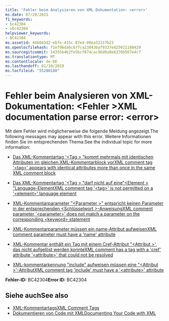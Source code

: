 ```yaml
---
title: 'Fehler beim Analysieren von XML-Dokumentation: <error>'
ms.date: 07/20/2015
f1_keywords:
- bc42304
- vbc42304
helpviewer_keywords:
- BC42304
ms.assetid: 44b043d2-ebfe-415c-87ed-00ea32227b23
ms.openlocfilehash: f1ef96da6c677ca23843baf9337e425021188429
ms.sourcegitcommit: 14355b4b2fe5bcf874cac96d0a9e6376b567e4c7
ms.translationtype: MT
ms.contentlocale: de-DE
ms.lasthandoff: 01/30/2019
ms.locfileid: "55280188"
---
```

# <a name="xml-documentation-parse-error-error"></a><span data-ttu-id="8ef82-102">Fehler beim Analysieren von XML-Dokumentation: \<Fehler ></span><span class="sxs-lookup"><span data-stu-id="8ef82-102">XML documentation parse error: \<error></span></span>
<span data-ttu-id="8ef82-103">Mit dem Fehler wird möglicherweise die folgende Meldung angezeigt.</span><span class="sxs-lookup"><span data-stu-id="8ef82-103">The following messages may appear with this error.</span></span> <span data-ttu-id="8ef82-104">Weitere Informationen finden Sie im entsprechenden Thema:</span><span class="sxs-lookup"><span data-stu-id="8ef82-104">See the individual topic for more information:</span></span>  
  
-   [<span data-ttu-id="8ef82-105">Das XML-Kommentartag '\<Tag > "kommt mehrmals mit identischen Attributen im gleichen XML-Kommentarblock vor</span><span class="sxs-lookup"><span data-stu-id="8ef82-105">XML comment tag '\<tag>' appears with identical attributes more than once in the same XML comment block</span></span>](../../visual-basic/misc/bc42305.md)  
  
-   [<span data-ttu-id="8ef82-106">Das XML-Kommentartag '\<Tag > "darf nicht auf eine"\<Element > "Language-Element</span><span class="sxs-lookup"><span data-stu-id="8ef82-106">XML comment tag '\<tag>' is not permitted on a '\<element>' language element</span></span>](../../visual-basic/misc/bc42306.md)  
  
-   [<span data-ttu-id="8ef82-107">XML-Kommentarparameter "\<Parameter >" entspricht keinen Parameter in der entsprechenden \<Schlüsselwort >-Anweisung</span><span class="sxs-lookup"><span data-stu-id="8ef82-107">XML comment parameter '\<parameter>' does not match a parameter on the corresponding \<keyword> statement</span></span>](../../visual-basic/misc/bc42307.md)  
  
-   [<span data-ttu-id="8ef82-108">XML-Kommentarparameter müssen ein name-Attribut aufweisen</span><span class="sxs-lookup"><span data-stu-id="8ef82-108">XML comment parameter must have a 'name' attribute</span></span>](../../visual-basic/misc/bc42308.md)  
  
-   [<span data-ttu-id="8ef82-109">XML-Kommentar enthält ein Tag mit einem Cref-Attribut "\<Attribut >', das nicht aufgelöst werden konnte</span><span class="sxs-lookup"><span data-stu-id="8ef82-109">XML comment has a tag with a 'cref' attribute '\<attribute>' that could not be resolved</span></span>](../../visual-basic/misc/bc42309.md)  
  
-   [<span data-ttu-id="8ef82-110">XML-kommentarkennung "include" aufweisen müssen eine "\<Attribut >'-Attribut</span><span class="sxs-lookup"><span data-stu-id="8ef82-110">XML comment tag 'include' must have a '\<attribute>' attribute</span></span>](../../visual-basic/misc/bc42310.md)  
  
 <span data-ttu-id="8ef82-111">**Fehler-ID:** BC42304</span><span class="sxs-lookup"><span data-stu-id="8ef82-111">**Error ID:** BC42304</span></span>  
  
## <a name="see-also"></a><span data-ttu-id="8ef82-112">Siehe auch</span><span class="sxs-lookup"><span data-stu-id="8ef82-112">See also</span></span>
- [<span data-ttu-id="8ef82-113">XML-Kommentartags</span><span class="sxs-lookup"><span data-stu-id="8ef82-113">XML Comment Tags</span></span>](../../visual-basic/language-reference/xmldoc/index.md)
- [<span data-ttu-id="8ef82-114">Dokumentieren von Code mit XML</span><span class="sxs-lookup"><span data-stu-id="8ef82-114">Documenting Your Code with XML</span></span>](../../visual-basic/programming-guide/program-structure/documenting-your-code-with-xml.md)

